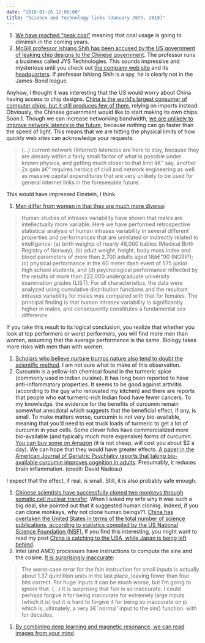 ```yaml
---
date: "2018-01-26 12:00:00"
title: "Science and Technology links (January 26th, 2018)"
---
```




1. [We have reached &ldquo;peak coal&rdquo;](https://twitter.com/simongerman600/status/955003555622027264) meaning that coal usage is going to diminish in the coming years.
1. [McGill professor Ishiang Shih has been accused by the US government of leaking chip designs to the Chinese government](http://montrealgazette.com/news/local-news/mcgill-professor-denies-fbi-claim-he-stole-military-technology-report). The professor runs a business called JYS Technologies. This sounds impressive and mysterious until you check out [the company web site](http://www.jystechnologies.com) and its [headquarters](https://www.google.ca/maps/place/5860+Avenue+Auteuil+b,+Brossard,+QC+J4Z+1M8/@45.4725559,-73.4594016,17z/data=!3m1!4b1!4m5!3m4!1s0x4cc9059c641cca29:0xa5e917fb2c9351c1!8m2!3d45.4725522!4d-73.4572129?hl=en). If professor Ishiang Shih is a spy, he is clearly not in the James-Bond league.

 Anyhow, I thought it was interesting that the US would worry about China having access to chip designs. [China is the world&rsquo;s largest consumer of computer chips, but it still produces few of them](https://www.wsj.com/articles/chinas-next-target-u-s-microchip-hegemony-1501168303), relying on imports instead. Obviously, the Chinese government would like to start making its own chips. Soon.1. Though we can increase networking bandwidth, [we are unlikely to improve network latency in the future](https://fgiesen.wordpress.com/2018/01/20/network-latencies-and-speed-of-light/), because nothing can go faster than the speed of light. This means that we are hitting the physical limits of how quickly web sites can acknowledge your requests.<br/>

> (&hellip;) current network (Internet) latencies are here to stay, because they are already within a fairly small factor of what is possible under known physics, and getting much closer to that limit â€“ say, another 2x gain â€“ requires heroics of civil and network engineering as well as massive capital expenditures that are very unlikely to be used for general internet links in the foreseeable future.


This would have impressed Einstein, I think.
1. [Men differ from women in that they are much more diverse](http://onlinelibrary.wiley.com/doi/10.1002/dev.20358/abstract):<br/>

> Human studies of intrasex variability have shown that males are intellectually more variable. Here we have performed retrospective statistical analysis of human intrasex variability in several different properties and performances that are unrelated or indirectly related to intelligence: (a) birth weights of nearly 48,000 babies (Medical Birth Registry of Norway); (b) adult weight, height, body mass index and blood parameters of more than 2,700 adults aged 18â€“90 (NORIP); (c) physical performance in the 60 meter dash event of 575 junior high school students; and (d) psychological performance reflected by the results of more than 222,000 undergraduate university examination grades (LIST). For all characteristics, the data were analyzed using cumulative distribution functions and the resultant intrasex variability for males was compared with that for females. The principal finding is that human intrasex variability is significantly higher in males, and consequently constitutes a fundamental sex difference.


If you take this result to its logical conclusion, you realize that whether you look at top performers or worst performers, you will find more men than women, assuming that the average performance is the same. Biology takes more risks with men than with women.
1. [Scholars who believe nurture trumps nature also tend to doubt the scientific method](https://digest.bps.org.uk/2017/08/01/scholars-who-believe-nurture-trumps-nature-also-tend-to-doubt-the-scientific-method/). I am not sure what to make of this observation.
1. Curcumin is a yellow-ish chemical found in the turmeric spice (commonly used in Indian cuisine). It has long been reported to have anti-inflammatory properties. It seems to be good against arthritis (according to the guy who renovated my kitchen) and there are reports that people who eat turmeric-rich Indian food have fewer cancers. To my knowledge, the evidence for the benefits of curcumin remain somewhat anecdotal which suggests that the beneficial effect, if any, is small. To make matters worse, curcumin is not very bio-available, meaning that you&rsquo;d need to eat truck loads of turmeric to get a lot of curcumin in your cells. Some clever folks have commercialized more bio-available (and typically much more expensive) forms of curcumin. [You can buy some on Amazon](https://www.amazon.com/Integrative-Therapeutics-Theracurmin-Supplement-Bioavailable/dp/B00UZE9YZI/) (it is not cheap, will cost you about $2 a day). We can hope that they would have greater effects. [A paper in the American Journal of Geriatric Psychiatry reports that taking bio-available curcumin improves cognition in adults](https://www.sciencedirect.com/science/article/pii/S1064748117305110). Presumably, it reduces brain inflammation. (credit: David Nadeau)

I expect that the effect, if real, is small. Still, it is also probably safe enough.
1. [Chinese scientists have successfully cloned two monkeys through somatic cell nuclear transfer](http://www.sixthtone.com/news/1001613/the-monkey-clones-journey-in-the-east). When I asked my wife why it was such a big deal, she pointed out that it suggested human cloning. Indeed, if you can clone monkeys, why not clone human beings?1. [China has overtaken the United States in terms of the total number of science publications, according to statistics compiled by the US National Science Foundation (NSF).](https://www.scientificamerican.com/article/china-declared-world-rsquo-s-largest-producer-of-scientific-articles/) If you find this interesting, you might want to read my post [China is catching to the USA, while Japan is being left behind](/lemire/blog/2017/11/12/china-is-catching-to-the-usa-while-japan-is-being-left-behind/).
1. Intel (and AMD) processors have instructions to compute the sine and the cosine. [It is surprisingly inaccurate](https://randomascii.wordpress.com/2014/10/09/intel-underestimates-error-bounds-by-1-3-quintillion/):<br/>

>  The worst-case error for the fsin instruction for small inputs is actually about 1.37 quintillion units in the last place, leaving fewer than four bits correct. For huge inputs it can be much worse, but I&rsquo;m going to ignore that. (&hellip;) It is surprising that fsin is so inaccurate. I could perhaps forgive it for being inaccurate for extremely large inputs (which it is) but it is hard to forgive it for being so inaccurate on pi which is, ultimately, a very â€˜normal&rsquo; input to the sin() function. with for decades.

1. [By combining deep learning and magnetic resonance, we can read images from your mind](http://www.sciencemag.org/news/2018/01/mind-reading-algorithm-can-decode-pictures-your-head).


